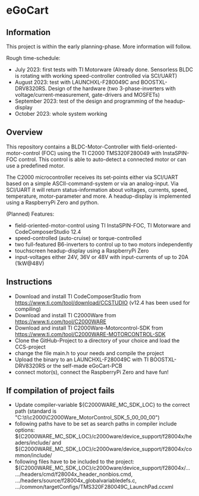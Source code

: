 
# eGoCart

## Information

This project is within the early planning-phase. More information will follow.

Rough time-schedule:
* July 2023: first tests with TI Motorware (Already done. Sensorless BLDC is rotating with working speed-controller controlled via SCI/UART)
* August 2023: test with LAUNCHXL-F280049C and BOOSTXL-DRV8320RS. Design of the hardware (two 3-phase-inverters with voltage/current-measurement, gate-drivers and MOSFETs)
* September 2023: test of the design and programming of the headup-display
* October 2023: whole system working

## Overview

This repository contains a BLDC-Motor-Controller with field-oriented-motor-control (FOC) using the TI C2000 TMS320F280049 with InstaSPIN-FOC control. This control is able to auto-detect a connected motor or can use a predefined motor.

The C2000 microcontroller receives its set-points either via SCI/UART based on a simple ASCII-command-system or via an analog-input. Via SCI/UART it will return status-information about voltages, currents, speed, temperature, motor-parameter and more. A headup-display is implemented using a RaspberryPi Zero and python.

(Planned) Features:
* field-oriented-motor-control using TI InstaSPIN-FOC, TI Motorware and CodeComposerStudio 12.4
* speed-controlled (auto-cruise) or torque-controlled
* two full-featured B6-inverters to control up to two motors independently
* touchscreen headup-display using a RaspberryPi Zero
* input-voltages either 24V, 36V or 48V with input-currents of up to 20A (1kW@48V)

## Instructions
* Download and install TI CodeComposerStudio from https://www.ti.com/tool/download/CCSTUDIO (v12.4 has been used for compiling)
* Download and install TI C2000Ware from https://www.ti.com/tool/C2000WARE
* Download and install TI C2000Ware-Motorcontrol-SDK from https://www.ti.com/tool/C2000WARE-MOTORCONTROL-SDK
* Clone the GitHub-Project to a directory of your choice and load the CCS-project
* change the file main.h to your needs and compile the project
* Upload the binary to an LAUNCHXL-F280049C with TI BOOSTXL-DRV8320RS or the self-made eGoCart-PCB
* connect motor(s), connect the RaspberryPi Zero and have fun!


## If compilation of project fails
* Update compiler-variable ${C2000WARE_MC_SDK_LOC} to the correct path (standard is "C:\ti\c2000\C2000Ware_MotorControl_SDK_5_00_00_00")
* following paths have to be set as search paths in compiler include options: ${C2000WARE_MC_SDK_LOC}/c2000ware/device_support/f28004x/headers/include/ and ${C2000WARE_MC_SDK_LOC}/c2000ware/device_support/f28004x/common/include/
* following files have to be included to the project: ${C2000WARE_MC_SDK_LOC}/c2000ware/device_support/f28004x/...  .../headers/cmd/f28004x_header_nonbios.cmd, .../headers/source/f28004x_globalvariabledefs.c, .../common/targetConfigs/TMS320F280049C_LaunchPad.ccxml
